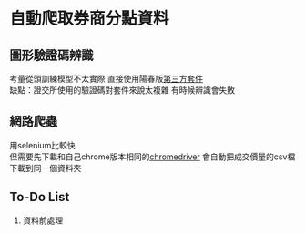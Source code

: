 # 自動爬取券商分點資料

## 圖形驗證碼辨識
考量從頭訓練模型不太實際 直接使用陽春版[第三方套件](https://github.com/sml2h3/ddddocr)  
缺點：證交所使用的驗證碼對套件來說太複雜 有時候辨識會失敗

## 網路爬蟲
用selenium比較快  
但需要先下載和自己chrome版本相同的[chromedriver](https://chromedriver.chromium.org/downloads) 
會自動把成交價量的csv檔下載到同一個資料夾

## To-Do List
1. 資料前處理